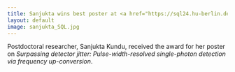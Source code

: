 ```yaml
---
title: Sanjukta wins best poster at <a href="https://sql24.hu-berlin.de/"> <em><strong> SQL 2024</strong></em></a>
layout: default
image: sanjukta_SQL.jpg
---
```


Postdoctoral researcher, Sanjukta Kundu, received the award for her poster on
_Surpassing detector jitter: Pulse-width-resolved single-photon detection via frequency up-conversion_.
